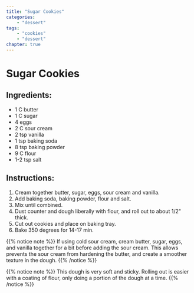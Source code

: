 ```yaml
---
title: "Sugar Cookies"
categories:
    - "dessert"
tags: 
    - "cookies"
    - "dessert"
chapter: true
---
```


# Sugar Cookies

## Ingredients:

- 1 C butter
- 1 C sugar
- 4 eggs
- 2 C sour cream
- 2 tsp vanilla
- 1 tsp baking soda
- 8 tsp baking powder
- 9 C flour
- 1-2 tsp salt

## Instructions:

1. Cream together butter, sugar, eggs, sour cream and vanilla.
2. Add baking soda, baking powder, flour and salt.
3. Mix until combined.
4. Dust counter and dough liberally with flour, and roll out to about 1/2" thick.
5. Cut out cookies and place on baking tray.
6. Bake 350 degrees for 14-17 min.


{{% notice note %}}
If using cold sour cream, cream butter, sugar, eggs, and vanilla together for a bit before adding the sour cream.
This allows prevents the sour cream from hardening the butter, and create a smoother texture in the dough.
{{% /notice %}}

{{% notice note %}}
This dough is very soft and sticky. Rolling out is easier with a coating of flour, only doing a portion of the dough at a time.
{{% /notice %}}
